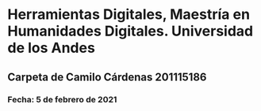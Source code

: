 # Herramientas Digitales, Maestría en Humanidades Digitales. Universidad de los Andes
## Carpeta de Camilo Cárdenas 201115186
### Fecha: 5 de febrero de 2021
